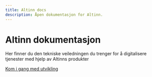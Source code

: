 ```yaml
---
title: Altinn docs
description: Åpen dokumentasjon for Altinn.
---
```


# Altinn dokumentasjon

Her finner du den tekniske veiledningen du trenger for å  digitalisere tjenester med hjelp av Altinns produkter

[Kom i gang med utvikling](/docs/kom-i-gang-med-utvikling/)
